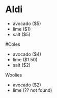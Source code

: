 # Aldi 
- avocado ($5)
- lime ($1)
- salt ($5)

#Coles 

- avocado ($4)
- lime ($1.50)
- salt ($2)

Woolies 
- avocado ($2)
- lime (?? not found)
 

